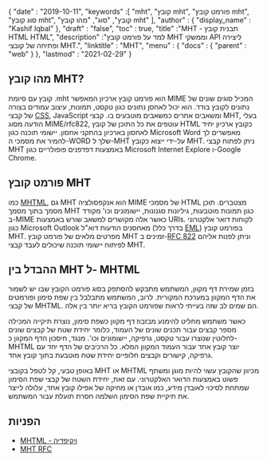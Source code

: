 {
  "date" : "2019-10-11",
  "keywords" :[ "mht", "קובץ mht", "פורמט קובץ mht", "סוג קובץ mht", "קובץ", "סוג", "מהו קובץ mht" ],
  "author" : {
    "display_name" : "Kashif Iqbal"
},
  "draft" : "false",
  "toc" : true,
  "title" :"MHT - תבנית קובץ HTML HTML",
  "description" :"למד על פורמט קובץ MHT וממשקי API ליצירה ופתיחה של קובצי MHT.",
  "linktitle" : "MHT",
  "menu" : {
    "docs" : {
      "parent" : "web"
}
},
  "lastmod" : "2021-02-29"
}

## מהו קובץ MHT?

קובץ עם סיומת .mht הוא פורמט קובץ ארכיון המאפשר MIME המכיל סוגים שונים של נתונים לקובץ בודד. הוא יכול לאחסן נתונים כגון טקסט, תמונות, עיצוב עמודים בצורה של קבצי [CSS](/he/web/css/), JavaScript ומשאבים אחרים כמשאבים מוטבעים בו. קבצי MHT, בעלי הודעה מסוג MIME/rfc822, עוטפים את כל התוכן של קובץ HTML כקובץ ארכיון יחיד לאחסון בארכיון בהתקני אחסון. יישומי תוכנה כגון Microsoft Word מאפשרים לך להמיר את מסמכי ה-WORD שלך ל-MHT על-ידי ייצוא כקובץ MHT. ניתן לפתוח קבצי MHT באמצעות דפדפנים פופולריים כגון Microsoft Internet Explore ו-Google Chrome.

## פורמט קובץ MHT

כמו [MHTML](/he/web/mhtml/), גם MHT הוא אנקפסולציה MIME של מסמכי HTML מצטברים. תוכן מסמך בתוך מסמך MHT כגון תמונות מוטבעות, גיליונות סגנונות, יישומונים וכו' מקודד ב-MIME כאשר אלה מקושרים למשאב שורש באמצעות URIs. לקוחות דואר אלקטרוני כגון Microsoft Outlook מאחסנים הודעות דוא"ל (בדרך כלל [EML](/he/email/eml/)) בפורמט קובץ MHT. מפרטים מלאים של פורמט קובץ MHT זמינים ב-[RFC 822](https://tools.ietf.org/html/rfc822) וניתן לפנות אליהם לפיתוח יישומי תוכנה שיכולים לעבד קבצי MHT.

## ההבדל בין MHT ל- MHTML

בזמן שמירת דף מקוון, המשתמש מתבקש להסתפק בסוג פורמט הקובץ שבו יש לשמור את הדף המקוון במערכת המקורית. לרוב, המשתמש מתבלבל בין שפת סימון ופורמטים של קבצי MHTML. הם שמים לב שזה בעייתי לראות שפורמט הקובץ בריא יותר בין אלה.

כאשר משתמש מחליט להימנע מבזבוז דף מקוון כשפת סימון, נוצרת תיקייה המכילה מספר קבצים עבור תכנים שונים של העמוד, כלומר יחידת שטח של קבצים שונים לחלוטין שנוצרו עבור טקסט, גרפיקה, יישומונים וכו'. מנגד, חיסכון הדף המקוון כ-MHTML יוצר קובץ אחד עבור העמוד המקוון המלא. כל הרכיבים של הדף יחד עם גרפיקה, קישורים וקבצים חלופיים יחידת שטח מוטבעת בתוך קובץ אחד.

באופן טבעי, קל לטפל בקובצי MHT או MHTML מכיוון שהקובץ עשוי להיות מוגן ומשתף פשוט באמצעות הדואר האלקטרוני. עם זאת, יחידת השטח של קבצי שפת הסימון שמתחת לסיכוי לאובדן מידע, כמו אובדן או מחיקה של אפילו קובץ אחד, עלולה לייצר את תיקיית שפת הסימון השלמה חסרת תועלת עבור המשתמש.

## הפניות

* [MHTML - ויקיפדיה](https://en.wikipedia.org/wiki/MHTML)
* [MHT RFC](https://tools.ietf.org/html/rfc822)

